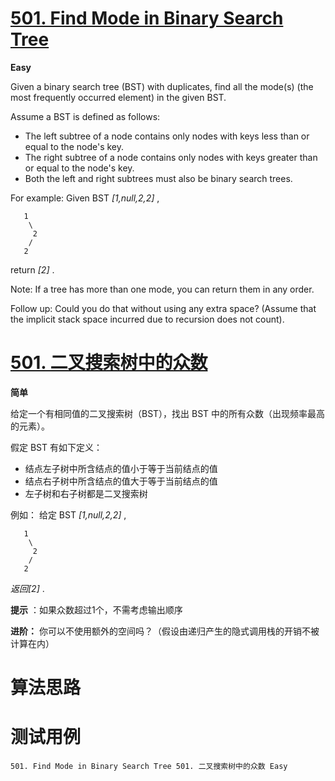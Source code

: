 # [501. Find Mode in Binary Search Tree][enTitle]

**Easy**

Given a binary search tree (BST) with duplicates, find all the mode(s) (the most frequently occurred element) in the given BST.

Assume a BST is defined as follows:

- The left subtree of a node contains only nodes with keys less than or equal to the node's key. 
- The right subtree of a node contains only nodes with keys greater than or equal to the node's key. 
- Both the left and right subtrees must also be binary search trees.



For example: Given BST  *[1,null,2,2]* ,

```
   1
    \
     2
    /
   2

```



return  *[2]* .

Note: If a tree has more than one mode, you can return them in any order.

Follow up: Could you do that without using any extra space? (Assume that the implicit stack space incurred due to recursion does not count).


# [501. 二叉搜索树中的众数][cnTitle]

**简单**

给定一个有相同值的二叉搜索树（BST），找出 BST 中的所有众数（出现频率最高的元素）。

假定 BST 有如下定义：

- 结点左子树中所含结点的值小于等于当前结点的值 
- 结点右子树中所含结点的值大于等于当前结点的值 
- 左子树和右子树都是二叉搜索树

例如： 给定 BST  *[1,null,2,2]* ,

```
   1
    \
     2
    /
   2

```

 *返回[2]* .

**提示** ：如果众数超过1个，不需考虑输出顺序

**进阶：** 你可以不使用额外的空间吗？（假设由递归产生的隐式调用栈的开销不被计算在内）




# 算法思路

# 测试用例
```
501. Find Mode in Binary Search Tree 501. 二叉搜索树中的众数 Easy
```

[enTitle]: https://leetcode.com/problems/find-mode-in-binary-search-tree/
[cnTitle]: https://leetcode-cn.com/problems/find-mode-in-binary-search-tree/
